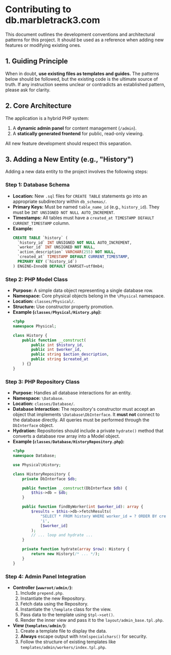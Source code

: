 # Contributing to db.marbletrack3.com

This document outlines the development conventions and architectural patterns for this project. It should be used as a reference when adding new features or modifying existing ones.

## 1. Guiding Principle

When in doubt, **use existing files as templates and guides.** The patterns below should be followed, but the existing code is the ultimate source of truth. If any instruction seems unclear or contradicts an established pattern, please ask for clarity.

## 2. Core Architecture

The application is a hybrid PHP system:
1.  A **dynamic admin panel** for content management (`/admin`).
2.  A **statically generated frontend** for public, read-only viewing.

All new feature development should respect this separation.

## 3. Adding a New Entity (e.g., "History")

Adding a new data entity to the project involves the following steps:

### Step 1: Database Schema

-   **Location:** New `.sql` files for `CREATE TABLE` statements go into an appropriate subdirectory within `db_schemas/`.
-   **Primary Keys:** Must be named `table_name_id` (e.g., `history_id`). They must be `INT UNSIGNED NOT NULL AUTO_INCREMENT`.
-   **Timestamps:** All tables must have a `created_at TIMESTAMP DEFAULT CURRENT_TIMESTAMP` column.
-   **Example:**
    ```sql
    CREATE TABLE `history` (
      `history_id` INT UNSIGNED NOT NULL AUTO_INCREMENT,
      `worker_id` INT UNSIGNED NOT NULL,
      `action_description` VARCHAR(255) NOT NULL,
      `created_at` TIMESTAMP DEFAULT CURRENT_TIMESTAMP,
      PRIMARY KEY (`history_id`)
    ) ENGINE=InnoDB DEFAULT CHARSET=utf8mb4;
    ```

### Step 2: PHP Model Class

-   **Purpose:** A simple data object representing a single database row.
-   **Namespace:** Core physical objects belong in the `\Physical` namespace.
-   **Location:** `classes/Physical/`.
-   **Structure:** Use constructor property promotion.
-   **Example (`classes/Physical/History.php`):**
    ```php
    <?php
    namespace Physical;

    class History {
        public function __construct(
            public int $history_id,
            public int $worker_id,
            public string $action_description,
            public string $created_at
        ) {}
    }
    ```

### Step 3: PHP Repository Class

-   **Purpose:** Handles all database interactions for an entity.
-   **Namespace:** `\Database`.
-   **Location:** `classes/Database/`.
-   **Database Interaction:** The repository's constructor must accept an object that implements `\Database\DbInterface`. It **must not** connect to the database directly. All queries must be performed through the `DbInterface` object.
-   **Hydration:** Repositories should include a private `hydrate()` method that converts a database row array into a Model object.
-   **Example (`classes/Database/HistoryRepository.php`):**
    ```php
    <?php
    namespace Database;

    use Physical\History;

    class HistoryRepository {
        private DbInterface $db;

        public function __construct(DbInterface $db) {
            $this->db = $db;
        }

        public function findByWorker(int $worker_id): array {
            $results = $this->db->fetchResults(
                "SELECT * FROM history WHERE worker_id = ? ORDER BY created_at DESC",
                'i',
                [$worker_id]
            );
            // ... loop and hydrate ...
        }

        private function hydrate(array $row): History {
            return new History(/* ... */);
        }
    }
    ```

### Step 4: Admin Panel Integration

-   **Controller (`wwwroot/admin/`):**
    1.  Include `prepend.php`.
    2.  Instantiate the new Repository.
    3.  Fetch data using the Repository.
    4.  Instantiate the `\Template` class for the view.
    5.  Pass data to the template using `$tpl->set()`.
    6.  Render the inner view and pass it to the `layout/admin_base.tpl.php`.
-   **View (`templates/admin/`):**
    1.  Create a template file to display the data.
    2.  **Always** escape output with `htmlspecialchars()` for security.
    3.  Follow the structure of existing templates like `templates/admin/workers/index.tpl.php`.
